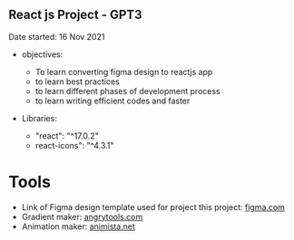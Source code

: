 ## React js Project - GPT3 
Date started: 16 Nov 2021
- objectives: 
    - To learn converting figma design to reactjs app 
    - to learn best practices
    - to learn different phases of development process 
    - to learn writing efficient codes and faster

- Libraries: 
    - "react": "^17.0.2"
    - react-icons": "^4.3.1"

# Tools

- Link of Figma design template used for project this project: <a href = 'https://www.figma.com/file/lz9lLpFHMxHm2odnwM3R0z/gpt3?node-id=0%3A15'> figma.com </a>
- Gradient maker: <a href= 'https://angrytools.com/gradient/'> angrytools.com </a> 
- Animation maker: <a href ='https://animista.net/play/basic'> animista.net </a>

